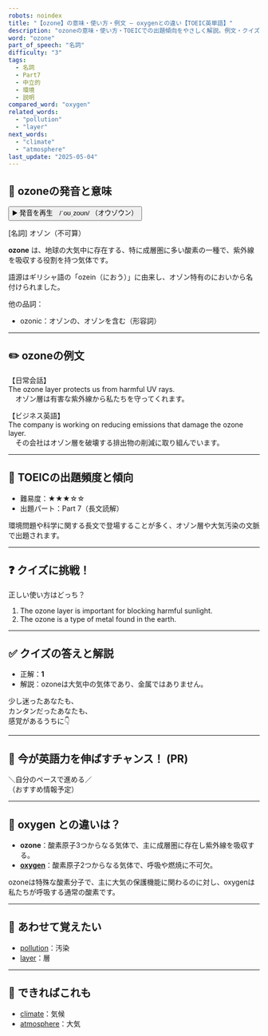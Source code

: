 ```yaml
---
robots: noindex
title: "【ozone】の意味・使い方・例文 ― oxygenとの違い【TOEIC英単語】"
description: "ozoneの意味・使い方・TOEICでの出題傾向をやさしく解説。例文・クイズ付きでoxygenとの違いもわかりやすく学べます。"
word: "ozone"
part_of_speech: "名詞"
difficulty: "3"
tags:
  - 名詞
  - Part7
  - 中立的
  - 環境
  - 説明
compared_word: "oxygen"
related_words:
  - "pollution"
  - "layer"
next_words:
  - "climate"
  - "atmosphere"
last_update: "2025-05-04"
---
```


## 🔰 ozoneの発音と意味

<button class="play-audio" onclick="playTTS('ozone')">
  <span class="play-audio-main">
    ▶️ 発音を再生　/ˈoʊˌzoʊn/
  </span>
  <span class="play-audio-sub">
    （オウゾウン）
  </span>
</button>

[名詞] オゾン（不可算）

**ozone** は、地球の大気中に存在する、特に成層圏に多い酸素の一種で、紫外線を吸収する役割を持つ気体です。

語源はギリシャ語の「ozein（におう）」に由来し、オゾン特有のにおいから名付けられました。

他の品詞：  
- ozonic：オゾンの、オゾンを含む（形容詞）

---

## ✏️ ozoneの例文

【日常会話】  
The ozone layer protects us from harmful UV rays.  
　オゾン層は有害な紫外線から私たちを守ってくれます。

【ビジネス英語】  
The company is working on reducing emissions that damage the ozone layer.  
　その会社はオゾン層を破壊する排出物の削減に取り組んでいます。

---

## 🎯 TOEICの出題頻度と傾向

- 難易度：★★★☆☆
- 出題パート：Part 7（長文読解）

環境問題や科学に関する長文で登場することが多く、オゾン層や大気汚染の文脈で出題されます。

---

## ❓ クイズに挑戦！

正しい使い方はどっち？

1. The ozone layer is important for blocking harmful sunlight.  
2. The ozone is a type of metal found in the earth.

---

## ✅ クイズの答えと解説

- 正解：**1**
- 解説：ozoneは大気中の気体であり、金属ではありません。

少し迷ったあなたも、  
カンタンだったあなたも、  
感覚があるうちに👇️

---

## 🚀 今が英語力を伸ばすチャンス！ (PR)

<div class="info-center">
＼自分のペースで進める／<br>  
（おすすめ情報予定）
</div>

---

## 🤔  oxygen との違いは？

- **ozone**：酸素原子3つからなる気体で、主に成層圏に存在し紫外線を吸収する。
- **[oxygen](/oxygen)**：酸素原子2つからなる気体で、呼吸や燃焼に不可欠。

ozoneは特殊な酸素分子で、主に大気の保護機能に関わるのに対し、oxygenは私たちが呼吸する通常の酸素です。

---

## 🧩 あわせて覚えたい

- [pollution](/pollution)：汚染
- [layer](/layer)：層

---

## 📖 できればこれも

- [climate](/climate)：気候
- [atmosphere](/atmosphere)：大気

<!-- cvid: aid25_bid43 -->

